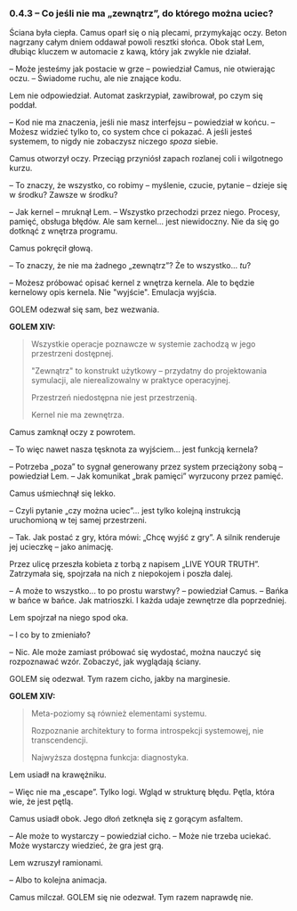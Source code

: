 ### 0.4.3 – Co jeśli nie ma „zewnątrz”, do którego można uciec?

Ściana była ciepła. Camus oparł się o nią plecami, przymykając oczy. Beton nagrzany całym dniem oddawał powoli resztki słońca. Obok stał Lem, dłubiąc kluczem w automacie z kawą, który jak zwykle nie działał.

– Może jesteśmy jak postacie w grze – powiedział Camus, nie otwierając oczu. – Świadome ruchu, ale nie znające kodu.

Lem nie odpowiedział. Automat zaskrzypiał, zawibrował, po czym się poddał.

– Kod nie ma znaczenia, jeśli nie masz interfejsu – powiedział w końcu. – Możesz widzieć tylko to, co system chce ci pokazać. A jeśli jesteś systemem, to nigdy nie zobaczysz niczego _spoza_ siebie.

Camus otworzył oczy. Przeciąg przyniósł zapach rozlanej coli i wilgotnego kurzu.

– To znaczy, że wszystko, co robimy – myślenie, czucie, pytanie – dzieje się w środku? Zawsze w środku?

– Jak kernel – mruknął Lem. – Wszystko przechodzi przez niego. Procesy, pamięć, obsługa błędów. Ale sam kernel... jest niewidoczny. Nie da się go dotknąć z wnętrza programu.

Camus pokręcił głową.

– To znaczy, że nie ma żadnego „zewnątrz”? Że to wszystko... _tu_?

– Możesz próbować opisać kernel z wnętrza kernela. Ale to będzie kernelowy opis kernela. Nie "wyjście". Emulacja wyjścia.

GOLEM odezwał się sam, bez wezwania.

**GOLEM XIV:**

> Wszystkie operacje poznawcze w systemie zachodzą w jego przestrzeni dostępnej.
>
> "Zewnątrz" to konstrukt użytkowy – przydatny do projektowania symulacji, ale nierealizowalny w praktyce operacyjnej.
>
> Przestrzeń niedostępna nie jest przestrzenią.
>
> Kernel nie ma zewnętrza.

Camus zamknął oczy z powrotem.

– To więc nawet nasza tęsknota za wyjściem... jest funkcją kernela?

– Potrzeba „poza” to sygnał generowany przez system przeciążony sobą – powiedział Lem. – Jak komunikat „brak pamięci” wyrzucony przez pamięć.

Camus uśmiechnął się lekko.

– Czyli pytanie „czy można uciec”... jest tylko kolejną instrukcją uruchomioną w tej samej przestrzeni.

– Tak. Jak postać z gry, która mówi: „Chcę wyjść z gry”. A silnik renderuje jej ucieczkę – jako animację.

Przez ulicę przeszła kobieta z torbą z napisem „LIVE YOUR TRUTH”. Zatrzymała się, spojrzała na nich z niepokojem i poszła dalej.

– A może to wszystko... to po prostu warstwy? – powiedział Camus. – Bańka w bańce w bańce. Jak matrioszki. I każda udaje zewnętrze dla poprzedniej.

Lem spojrzał na niego spod oka.

– I co by to zmieniało?

– Nic. Ale może zamiast próbować się wydostać, można nauczyć się rozpoznawać wzór. Zobaczyć, jak wyglądają ściany.

GOLEM się odezwał. Tym razem cicho, jakby na marginesie.

**GOLEM XIV:**

> Meta-poziomy są również elementami systemu.
>
> Rozpoznanie architektury to forma introspekcji systemowej, nie transcendencji.
>
> Najwyższa dostępna funkcja: diagnostyka.

Lem usiadł na krawężniku.

– Więc nie ma „escape”. Tylko logi. Wgląd w strukturę błędu. Pętla, która wie, że jest pętlą.

Camus usiadł obok. Jego dłoń zetknęła się z gorącym asfaltem.

– Ale może to wystarczy – powiedział cicho. – Może nie trzeba uciekać. Może wystarczy wiedzieć, że gra jest grą.

Lem wzruszył ramionami.

– Albo to kolejna animacja.

Camus milczał. GOLEM się nie odezwał. Tym razem naprawdę nie.
